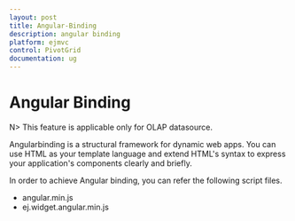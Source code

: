 ```yaml
---
layout: post
title: Angular-Binding
description: angular binding
platform: ejmvc
control: PivotGrid
documentation: ug
---
```


# Angular Binding

N> This feature is applicable only for OLAP datasource.

Angularbinding is a structural framework for dynamic web apps. You can use HTML as your template language and extend HTML's syntax to express your application's components clearly and briefly.

In order to achieve Angular binding, you can refer the following script files. 

* angular.min.js
* ej.widget.angular.min.js



